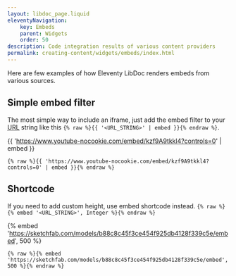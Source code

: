 ```yaml
---
layout: libdoc_page.liquid
eleventyNavigation:
    key: Embeds
    parent: Widgets
    order: 50
description: Code integration results of various content providers
permalink: creating-content/widgets/embeds/index.html
---
```

Here are few examples of how Eleventy LibDoc renders embeds from various sources.

## Simple embed filter

The most simple way to include an iframe, just add the embed filter to your <abbr title="Uniform Resource Locator">URL</abbr> string like this `{% raw %}{{ '<URL_STRING>' | embed }}{% endraw %}`.

{{ 'https://www.youtube-nocookie.com/embed/kzf9A9tkkl4?controls=0' | embed }}

```liquid
{% raw %}{{ 'https://www.youtube-nocookie.com/embed/kzf9A9tkkl4?controls=0' | embed }}{% endraw %}
```

## Shortcode

If you need to add custom height, use embed shortcode instead. `{% raw %}{% embed '<URL_STRING>', Integer %}{% endraw %}`

{% embed 'https://sketchfab.com/models/b88c8c45f3ce454f925db4128f339c5e/embed', 500 %}

```liquid
{% raw %}{% embed 'https://sketchfab.com/models/b88c8c45f3ce454f925db4128f339c5e/embed', 500 %}{% endraw %}
```


